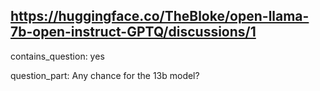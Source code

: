 ## https://huggingface.co/TheBloke/open-llama-7b-open-instruct-GPTQ/discussions/1

contains_question: yes

question_part: Any chance for the 13b model?